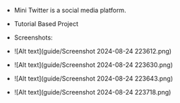 - Mini Twitter is a social media platform.
- Tutorial Based Project

- Screenshots:
- ![Alt text](guide/Screenshot 2024-08-24 223612.png)
- ![Alt text](guide/Screenshot 2024-08-24 223630.png)
- ![Alt text](guide/Screenshot 2024-08-24 223643.png)
- ![Alt text](guide/Screenshot 2024-08-24 223718.png)
